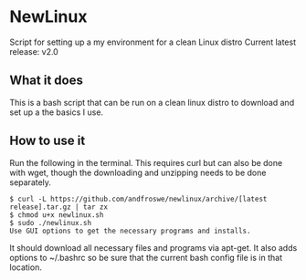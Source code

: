 # NewLinux
Script for setting up a my environment for a clean Linux distro
Current latest release: v2.0

## What it does
This is a bash script that can be run on a clean linux distro to download and set up 
a the basics I use.

## How to use it
Run the following in the terminal. This requires curl but can also be done with
wget, though the downloading and unzipping needs to be done separately.

    $ curl -L https://github.com/andfroswe/newlinux/archive/[latest release].tar.gz | tar zx
    $ chmod u+x newlinux.sh
    $ sudo ./newlinux.sh
    Use GUI options to get the necessary programs and installs.

It should download all necessary files and programs via apt-get. It also adds 
options to ~/.bashrc so be sure that the current bash config file is in that
location.

